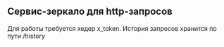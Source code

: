 ## Сервис-зеркало для http-запросов

Для работы требуется хедер x_token.
История запросов хранится по пути /history